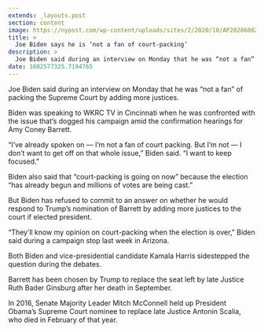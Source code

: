 ```yaml
--- 
extends: _layouts.post 
section: content 
image: https://nypost.com/wp-content/uploads/sites/2/2020/10/AP20286802273050.jpg?quality=90&strip=all&w=1200 
title: > 
  Joe Biden says he is ‘not a fan of court-packing’ 
description: > 
  Joe Biden said during an interview on Monday that he was “not a fan” of packing the Supreme Court by adding more justices.“I’ve already spoken on — I’m not a fan of court packing.But I’m not — I don’t want to get off on that whole issue,” Biden said.“They’ll know my opinion on court-packing when the election is over,” Biden said during a campaign stop last week in Arizona.In 2016, Senate Majority Leader Mitch McConnell held up President Obama’s Supreme Court nominee to replace late Justice Antonin Scalia, who died in February of that year. 
date: 1602577325.7194765 
--- 
```

Joe Biden said during an interview on Monday that he was “not a fan” of packing the Supreme Court by adding more justices.

Biden was speaking to WKRC TV in Cincinnati when he was confronted with the issue that’s dogged his campaign amid the confirmation hearings for Amy Coney Barrett.

“I’ve already spoken on — I’m not a fan of court packing. But I’m not — I don’t want to get off on that whole issue,” Biden said. “I want to keep focused.”

Biden also said that “court-packing is going on now” because the election “has already begun and millions of votes are being cast.”

But Biden has refused to commit to an answer on whether he would respond to Trump’s nomination of Barrett by adding more justices to the court if elected president.

“They’ll know my opinion on court-packing when the election is over,” Biden said during a campaign stop last week in Arizona.

Both Biden and vice-presidential candidate Kamala Harris sidestepped the question during the debates.

Barrett has been chosen by Trump to replace the seat left by late Justice Ruth Bader Ginsburg after her death in September.

In 2016, Senate Majority Leader Mitch McConnell held up President Obama’s Supreme Court nominee to replace late Justice Antonin Scalia, who died in February of that year.